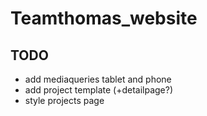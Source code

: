 # Teamthomas_website

## TODO
* add mediaqueries tablet and phone
* add project template (+detailpage?)
* style projects page
